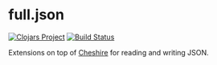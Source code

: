 # full.json

[![Clojars Project](https://img.shields.io/clojars/v/fullcontact/full.json.svg)](https://clojars.org/fullcontact/full.json)
[![Build Status](https://travis-ci.org/fullcontact/full.json.svg?branch=master)](https://travis-ci.org/fullcontact/full.json)

Extensions on top of [Cheshire](https://github.com/dakrone/cheshire) for
reading and writing JSON.
